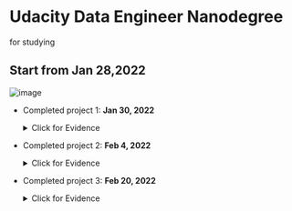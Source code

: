 # Udacity Data Engineer Nanodegree
for studying

## Start from Jan 28,2022
![image](https://user-images.githubusercontent.com/39981269/154826817-fd7dca29-6695-4dc1-b713-1bb4dc76e170.png)

- Completed project 1: **Jan 30, 2022** 
    <details><summary>Click for Evidence</summary>
    <p>

    ![image](https://user-images.githubusercontent.com/39981269/151736670-40ffa935-e71f-4ab2-8757-9d43a62c9196.png)

    ![review udacity com_](https://user-images.githubusercontent.com/39981269/151736579-cac74d42-4980-404f-a362-583dcb28c5d4.png)

    - Code review
    ![review udacity com_ (1)](https://user-images.githubusercontent.com/39981269/151736765-0020ac29-ed22-4188-bc92-5d54df83643e.png)

    </p>
    </details>
    
 - Completed project 2: **Feb 4, 2022** 
    <details><summary>Click for Evidence</summary>
    <p>

    ![image](https://user-images.githubusercontent.com/39981269/152457867-6803c84b-36c2-4222-a5cc-624b0e25fc41.png)

    ![review udacity com_ (3)](https://user-images.githubusercontent.com/39981269/152457916-37f25578-66cf-4ec8-8d29-b0d33943a70e.png)


    - Code review
    ![review udacity com_ (4)](https://user-images.githubusercontent.com/39981269/152458022-82285680-30b2-4064-88ea-de82667b4e7e.png)
    
    </p>
    </details>
    
- Completed project 3: **Feb 20, 2022** 
    <details><summary>Click for Evidence</summary>
    <p>
        
    ![image](https://user-images.githubusercontent.com/39981269/154826867-95df0dbf-0ee2-4ccc-b274-5954c4fa2e81.png)

    ![image](https://user-images.githubusercontent.com/39981269/154826796-b74c584f-60e2-4135-814e-bb276bff95d6.png)

    - Code review
    ![review udacity com__utm_campaign=ret_000_auto_ndxxx_submission-reviewed utm_source=blueshift utm_medium=email utm_content=trigger_enterprise_eng_3001_submission_reviewed bsft_clkid=2fe7e14a-319e-42ae-a2a9-89ae34a8](https://user-images.githubusercontent.com/39981269/154826779-660ea9b0-3b2a-4ef9-a1cf-6ea4bb7469d9.png)

    </p>
    </details>
